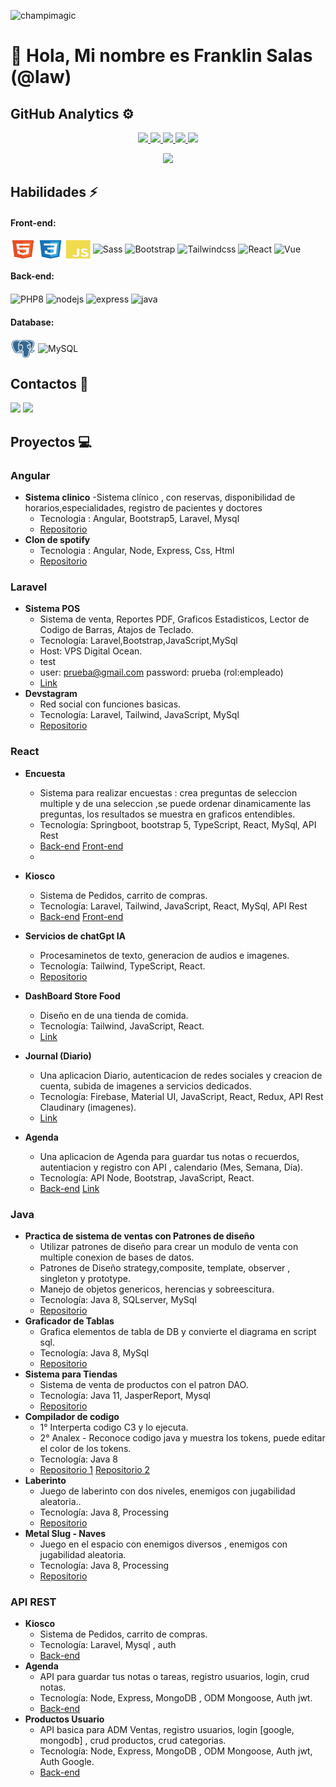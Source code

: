 <p align="left"> <img src="https://komarev.com/ghpvc/?username=franklin-salas&label=Profile%20views&color=0e75b6&style=flat" alt="champimagic" /> </p>


# 👋 Hola, Mi nombre es Franklin  Salas (@law)


##  GitHub Analytics ⚙️
<div align="center">
  <a href="https://github.com/franklin-salas">
    <p align="center">
      <img height="160em" src="https://github-readme-stats-sigma-five.vercel.app/api?username=franklin-salas&show_icons=true&theme=react&hide_border=true" />
      <img height="160em" src="https://github-readme-streak-stats.herokuapp.com/?user=franklin-salas&theme=react&hide_border=true" />
      <img heigth="160em" src="https://github-profile-summary-cards.vercel.app/api/cards/most-commit-language?username=franklin-salas&theme=react&hide_border=true"/>
      <img heigth="160em" src="https://github-profile-summary-cards.vercel.app/api/cards/repos-per-language?username=franklin-salas&theme=react&hide_border=true"/>
      <img height="160em" src="https://github-readme-stats-sigma-five.vercel.app/api/top-langs/?username=franklin-salas&layout=compact&langs_count=7&theme=react&hide_border=true"/>
    </p>
  </a>
  <p  align="center">
  <img src="https://user-images.githubusercontent.com/73097560/115834477-dbab4500-a447-11eb-908a-139a6edaec5c.gif">             
  <br>
</div>
  
## Habilidades ⚡
  
#### Front-end:
<div>
  <img align="center" title="HTML5" alt="HTML" height="30" width="40" src="https://raw.githubusercontent.com/devicons/devicon/master/icons/html5/html5-original.svg">
  <img align="center" title="CSS" alt="CSS" height="30" width="40" src="https://raw.githubusercontent.com/devicons/devicon/master/icons/css3/css3-original.svg">
  <img align="center" title="JavaScript" alt="Js" height="30" width="40" src="https://raw.githubusercontent.com/devicons/devicon/master/icons/javascript/javascript-plain.svg">
  <img align="center" title="Sass" alt="Sass" height="30" width="40" src="https://cdn.jsdelivr.net/gh/devicons/devicon/icons/sass/sass-original.svg" />
  <img align="center" title="Bootstrap" alt="Bootstrap" height="30" width="40" src="https://cdn.jsdelivr.net/gh/devicons/devicon/icons/bootstrap/bootstrap-original.svg" />
  <img align="center" title="Tailwindcss" alt="Tailwindcss" height="30" width="40" src="https://cdn.jsdelivr.net/gh/devicons/devicon/icons/tailwindcss/tailwindcss-plain.svg" />
  <img align="center" title="React" alt="React" height="30" width="40" src="https://cdn.jsdelivr.net/gh/devicons/devicon/icons/react/react-original.svg">
  <img align="center" title="Vue" alt="Vue" height="30" width="40" src="https://cdn.jsdelivr.net/gh/devicons/devicon/icons/vuejs/vuejs-original.svg">

</div> 
  
#### Back-end:
<div>
  <img align="center" title="PHP8" alt="PHP8" height="30" width="40" src="https://cdn.jsdelivr.net/gh/devicons/devicon/icons/php/php-original.svg">
  <img align="center" title="Nodejs" alt="nodejs" height="30" width="40" src="https://cdn.jsdelivr.net/gh/devicons/devicon/icons/nodejs/nodejs-original.svg">
  <img align="center" title="Express" alt="express" height="30" width="40" src="https://cdn.jsdelivr.net/gh/devicons/devicon/icons/express/express-original.svg">
  <img align="center" title="Java" alt="java" height="30" width="40" src="https://cdn.jsdelivr.net/gh/devicons/devicon/icons/java/java-original-wordmark.svg">
</div>

#### Database: 
  <div>
  <img align="center" title="Postgresql" alt="Postgresql" height="30" width="40" src="https://raw.githubusercontent.com/devicons/devicon/1119b9f84c0290e0f0b38982099a2bd027a48bf1/icons/postgresql/postgresql-plain.svg">
  <img align="center" title="MySQL" alt="MySQL" height="30" width="40" src="https://cdn.jsdelivr.net/gh/devicons/devicon/icons/mysql/mysql-original-wordmark.svg">
 </div>
 
##  Contactos :speech_balloon:
 
<div>
  <a href="https://api.whatsapp.com/send?phone=59171366093" target="_blank"><img src="https://img.shields.io/badge/WhatsApp-25D366?style=for-the-badge&logo=whatsapp&logoColor=white" target="_blank"></a> 
 <a href="https://www.linkedin.com/in/franklin50/" target="_blank"><img src="https://img.shields.io/badge/LinkedIn-0077B5?style=for-the-badge&logo=linkedin&logoColor=white" target="_blank"></a> 
 </div>
 
## Proyectos 💻
### Angular 
- <b>Sistema clinico</b>
  -Sistema clínico , con reservas, disponibilidad de horarios,especialidades, registro de pacientes y doctores
  - Tecnologia : Angular, Bootstrap5, Laravel, Mysql
  - [Repositorio](https://github.com/franklin-salas/angularclinic)
- <b>Clon de spotify</b> 
  - Tecnologia : Angular, Node, Express, Css, Html 
  - [Repositorio](https://github.com/franklin-salas/clone-spotify-angular)
### Laravel
- <b>Sistema POS</b>
  - Sistema de venta, Reportes PDF, Graficos Estadisticos, Lector de Codigo de Barras, Atajos de Teclado. 
  - Tecnología: Laravel,Bootstrap,JavaScript,MySql
  - Host: VPS Digital Ocean.
  - test
  - user: prueba@gmail.com   password: prueba  (rol:empleado)
  - [Link](https://projectf.lat)
- <b>Devstagram</b>
  - Red social con funciones basicas. 
  - Tecnología: Laravel, Tailwind, JavaScript, MySql
  - [Repositorio](https://github.com/franklin-salas/devstagram-laravel)
    
### React 

- <b>Encuesta</b>
  - Sistema para realizar encuestas : crea preguntas de seleccion multiple y de una seleccion ,se puede ordenar dinamicamente las preguntas, los resultados se muestra en graficos entendibles. 
  - Tecnología: Springboot, bootstrap 5, TypeScript, React, MySql, API Rest
  - [Back-end](https://github.com/franklin-salas/encuesta-spring-boot) [Front-end](https://github.com/franklin-salas/encuesta--react)
  - 
- <b>Kiosco</b>
  - Sistema de Pedidos, carrito de compras. 
  - Tecnología: Laravel, Tailwind, JavaScript, React, MySql, API Rest
  - [Back-end](https://github.com/franklin-salas/kiosco-api-rest-laravel) [Front-end](https://github.com/franklin-salas/kiosco-app-react)
- <b>Servicios de chatGpt IA </b>
  - Procesaminetos de texto, generacion de audios e imagenes. 
  - Tecnología: Tailwind, TypeScript, React.
  - [Repositorio](https://github.com/franklin-salas/chat-gpt-react)
   
- <b>DashBoard Store Food </b>
  - Diseño en de una tienda de comida. 
  - Tecnología: Tailwind, JavaScript, React.
  - [Link](https://startling-gaufre-26e238.netlify.app/)
- <b>Journal (Diario)</b>
  - Una aplicacion Diario, autenticacion de redes sociales y creacion de cuenta, subida de imagenes a servicios dedicados. 
  - Tecnología: Firebase, Material UI, JavaScript, React, Redux, API Rest Claudinary (imagenes).
  - [Link](https://journal-bcxobjwr8-franks-projects-550c80c7.vercel.app/)
- <b>Agenda</b>
  - Una aplicacion de Agenda para guardar tus notas o recuerdos, autentiacion y registro con API , calendario  (Mes, Semana, Día). 
  - Tecnología: API Node, Bootstrap, JavaScript, React.
  - [Back-end](https://github.com/franklin-salas/api-rest-agenda-node) [Link](https://api-rest-agenda-node-production.up.railway.app/) 

### Java

- <b>Practica de sistema de ventas con Patrones de diseño</b>
  - Utilizar patrones de diseño para crear un modulo de venta con multiple conexion de bases de datos.
  - Patrones de Diseño strategy,composite, template, observer , singleton y prototype.
  - Manejo de objetos  genericos, herencias y sobreescitura.
  - Tecnología: Java 8, SQLserver, MySql
  - [Repositorio](https://github.com/franklin-salas/ventasProductos-java)
- <b>Graficador de Tablas</b>
  - Grafica elementos de tabla de DB y convierte el diagrama en script sql. 
  - Tecnología: Java 8, MySql
  - [Repositorio](https://github.com/franklin-salas/diagrama-db-java)
- <b>Sistema para Tiendas</b>
  - Sistema de venta de productos con el patron DAO. 
  - Tecnología: Java 11, JasperReport, Mysql
  - [Repositorio](https://github.com/franklin-salas/sistema-venta-java)
- <b>Compilador de codigo</b>
  - 1° Interperta codigo C3 y lo ejecuta. 
  - 2° Analex - Reconoce codigo java y muestra los tokens, puede editar el color de los tokens. 
  - Tecnología: Java 8 
  - [Repositorio 1](https://github.com/franklin-salas/codigo-c3-java) [Repositorio 2](https://github.com/franklin-salas/analizador-compilador-java)
- <b>Laberinto</b>
  - Juego de laberinto con dos niveles, enemigos con jugabilidad aleatoria.. 
  - Tecnología: Java 8, Processing
  - [Repositorio](https://github.com/franklin-salas/laberinto-juego-java)
- <b>Metal Slug - Naves</b>
  - Juego en el espacio con enemigos diversos , enemigos con jugabilidad aleatoria. 
  - Tecnología: Java 8, Processing
  - [Repositorio](https://github.com/franklin-salas/nave-juego-java)
    
### API REST
- <b>Kiosco </b>
  - Sistema de Pedidos, carrito de compras. 
  - Tecnología: Laravel, Mysql , auth
  - [Back-end](https://github.com/franklin-salas/kiosco-api-rest-laravel)
- <b>Agenda </b>
  - API  para guardar tus notas o tareas, registro usuarios, login, crud notas. 
  - Tecnología: Node, Express, MongoDB , ODM Mongoose, Auth jwt.
  - [Back-end](https://github.com/franklin-salas/api-rest-agenda-node)
- <b>Productos Usuario </b>
  - API basica para ADM Ventas, registro usuarios, login [google, mongodb] , crud productos, crud categorias. 
  - Tecnología: Node, Express, MongoDB , ODM Mongoose, Auth jwt, Auth Google. 
  - [Back-end](https://github.com/franklin-salas/api-rest-productos-node)

